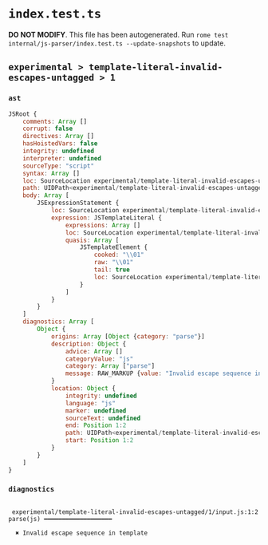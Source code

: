 # `index.test.ts`

**DO NOT MODIFY**. This file has been autogenerated. Run `rome test internal/js-parser/index.test.ts --update-snapshots` to update.

## `experimental > template-literal-invalid-escapes-untagged > 1`

### `ast`

```javascript
JSRoot {
	comments: Array []
	corrupt: false
	directives: Array []
	hasHoistedVars: false
	integrity: undefined
	interpreter: undefined
	sourceType: "script"
	syntax: Array []
	loc: SourceLocation experimental/template-literal-invalid-escapes-untagged/1/input.js 1:0-1:5
	path: UIDPath<experimental/template-literal-invalid-escapes-untagged/1/input.js>
	body: Array [
		JSExpressionStatement {
			loc: SourceLocation experimental/template-literal-invalid-escapes-untagged/1/input.js 1:0-1:5
			expression: JSTemplateLiteral {
				expressions: Array []
				loc: SourceLocation experimental/template-literal-invalid-escapes-untagged/1/input.js 1:0-1:5
				quasis: Array [
					JSTemplateElement {
						cooked: "\\01"
						raw: "\\01"
						tail: true
						loc: SourceLocation experimental/template-literal-invalid-escapes-untagged/1/input.js 1:1-1:4
					}
				]
			}
		}
	]
	diagnostics: Array [
		Object {
			origins: Array [Object {category: "parse"}]
			description: Object {
				advice: Array []
				categoryValue: "js"
				category: Array ["parse"]
				message: RAW_MARKUP {value: "Invalid escape sequence in template"}
			}
			location: Object {
				integrity: undefined
				language: "js"
				marker: undefined
				sourceText: undefined
				end: Position 1:2
				path: UIDPath<experimental/template-literal-invalid-escapes-untagged/1/input.js>
				start: Position 1:2
			}
		}
	]
}
```

### `diagnostics`

```

 experimental/template-literal-invalid-escapes-untagged/1/input.js:1:2 parse(js) ━━━━━━━━━━━━━━━━━━━

  ✖ Invalid escape sequence in template


```
